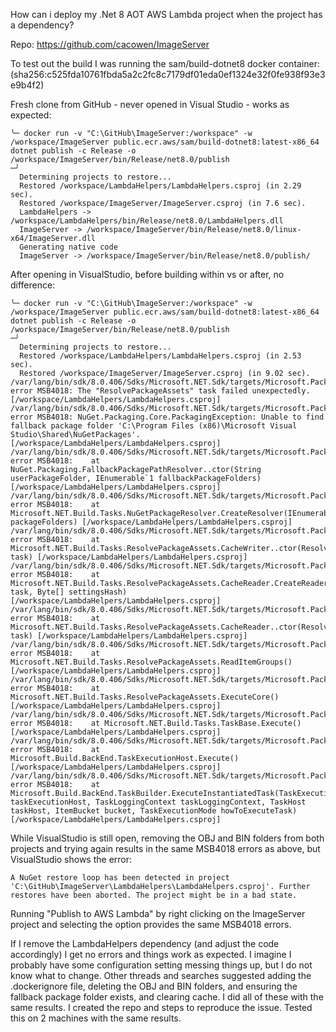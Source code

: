 How can i deploy my .Net 8 AOT AWS Lambda project when the project has a dependency?

Repo: https://github.com/cacowen/ImageServer

To test out the build I was running the sam/build-dotnet8 docker container:
(sha256:c525fda10761fbda5a2c2fc8c7179df01eda0ef1324e32f0fe938f93e3e9b4f2)

Fresh clone from GitHub - never opened in Visual Studio - works as expected:

```
╰─ docker run -v "C:\GitHub\ImageServer:/workspace" -w /workspace/ImageServer public.ecr.aws/sam/build-dotnet8:latest-x86_64 dotnet publish -c Release -o /workspace/ImageServer/bin/Release/net8.0/publish                                                                                                                                                                                                    ─╯
  Determining projects to restore...
  Restored /workspace/LambdaHelpers/LambdaHelpers.csproj (in 2.29 sec).
  Restored /workspace/ImageServer/ImageServer.csproj (in 7.6 sec).
  LambdaHelpers -> /workspace/LambdaHelpers/bin/Release/net8.0/LambdaHelpers.dll
  ImageServer -> /workspace/ImageServer/bin/Release/net8.0/linux-x64/ImageServer.dll
  Generating native code
  ImageServer -> /workspace/ImageServer/bin/Release/net8.0/publish/
  ```

After opening in VisualStudio, before building within vs or after, no difference:

```
╰─ docker run -v "C:\GitHub\ImageServer:/workspace" -w /workspace/ImageServer public.ecr.aws/sam/build-dotnet8:latest-x86_64 dotnet publish -c Release -o /workspace/ImageServer/bin/Release/net8.0/publish                                                                                                                                                                                                    ─╯
  Determining projects to restore...
  Restored /workspace/LambdaHelpers/LambdaHelpers.csproj (in 2.53 sec).
  Restored /workspace/ImageServer/ImageServer.csproj (in 9.02 sec).
/var/lang/bin/sdk/8.0.406/Sdks/Microsoft.NET.Sdk/targets/Microsoft.PackageDependencyResolution.targets(266,5): error MSB4018: The "ResolvePackageAssets" task failed unexpectedly. [/workspace/LambdaHelpers/LambdaHelpers.csproj]
/var/lang/bin/sdk/8.0.406/Sdks/Microsoft.NET.Sdk/targets/Microsoft.PackageDependencyResolution.targets(266,5): error MSB4018: NuGet.Packaging.Core.PackagingException: Unable to find fallback package folder 'C:\Program Files (x86)\Microsoft Visual Studio\Shared\NuGetPackages'. [/workspace/LambdaHelpers/LambdaHelpers.csproj]
/var/lang/bin/sdk/8.0.406/Sdks/Microsoft.NET.Sdk/targets/Microsoft.PackageDependencyResolution.targets(266,5): error MSB4018:    at NuGet.Packaging.FallbackPackagePathResolver..ctor(String userPackageFolder, IEnumerable`1 fallbackPackageFolders) [/workspace/LambdaHelpers/LambdaHelpers.csproj]
/var/lang/bin/sdk/8.0.406/Sdks/Microsoft.NET.Sdk/targets/Microsoft.PackageDependencyResolution.targets(266,5): error MSB4018:    at Microsoft.NET.Build.Tasks.NuGetPackageResolver.CreateResolver(IEnumerable`1 packageFolders) [/workspace/LambdaHelpers/LambdaHelpers.csproj]
/var/lang/bin/sdk/8.0.406/Sdks/Microsoft.NET.Sdk/targets/Microsoft.PackageDependencyResolution.targets(266,5): error MSB4018:    at Microsoft.NET.Build.Tasks.ResolvePackageAssets.CacheWriter..ctor(ResolvePackageAssets task) [/workspace/LambdaHelpers/LambdaHelpers.csproj]
/var/lang/bin/sdk/8.0.406/Sdks/Microsoft.NET.Sdk/targets/Microsoft.PackageDependencyResolution.targets(266,5): error MSB4018:    at Microsoft.NET.Build.Tasks.ResolvePackageAssets.CacheReader.CreateReaderFromDisk(ResolvePackageAssets task, Byte[] settingsHash) [/workspace/LambdaHelpers/LambdaHelpers.csproj]
/var/lang/bin/sdk/8.0.406/Sdks/Microsoft.NET.Sdk/targets/Microsoft.PackageDependencyResolution.targets(266,5): error MSB4018:    at Microsoft.NET.Build.Tasks.ResolvePackageAssets.CacheReader..ctor(ResolvePackageAssets task) [/workspace/LambdaHelpers/LambdaHelpers.csproj]
/var/lang/bin/sdk/8.0.406/Sdks/Microsoft.NET.Sdk/targets/Microsoft.PackageDependencyResolution.targets(266,5): error MSB4018:    at Microsoft.NET.Build.Tasks.ResolvePackageAssets.ReadItemGroups() [/workspace/LambdaHelpers/LambdaHelpers.csproj]
/var/lang/bin/sdk/8.0.406/Sdks/Microsoft.NET.Sdk/targets/Microsoft.PackageDependencyResolution.targets(266,5): error MSB4018:    at Microsoft.NET.Build.Tasks.ResolvePackageAssets.ExecuteCore() [/workspace/LambdaHelpers/LambdaHelpers.csproj]
/var/lang/bin/sdk/8.0.406/Sdks/Microsoft.NET.Sdk/targets/Microsoft.PackageDependencyResolution.targets(266,5): error MSB4018:    at Microsoft.NET.Build.Tasks.TaskBase.Execute() [/workspace/LambdaHelpers/LambdaHelpers.csproj]
/var/lang/bin/sdk/8.0.406/Sdks/Microsoft.NET.Sdk/targets/Microsoft.PackageDependencyResolution.targets(266,5): error MSB4018:    at Microsoft.Build.BackEnd.TaskExecutionHost.Execute() [/workspace/LambdaHelpers/LambdaHelpers.csproj]
/var/lang/bin/sdk/8.0.406/Sdks/Microsoft.NET.Sdk/targets/Microsoft.PackageDependencyResolution.targets(266,5): error MSB4018:    at Microsoft.Build.BackEnd.TaskBuilder.ExecuteInstantiatedTask(TaskExecutionHost taskExecutionHost, TaskLoggingContext taskLoggingContext, TaskHost taskHost, ItemBucket bucket, TaskExecutionMode howToExecuteTask) [/workspace/LambdaHelpers/LambdaHelpers.csproj]
```

While VisualStudio is still open, removing the OBJ and BIN folders from both projects and trying again results in the same MSB4018 errors as above, but VisualStudio shows the error:

```
A NuGet restore loop has been detected in project 'C:\GitHub\ImageServer\LambdaHelpers\LambdaHelpers.csproj'. Further restores have been aborted. The project might be in a bad state.
```

Running "Publish to AWS Lambda" by right clicking on the ImageServer project and selecting the option provides the same MSB4018 errors.

If I remove the LambdaHelpers dependency (and adjust the code accordingly) I get no errors and things work as expected. I imagine I probably have some configuration setting messing things up, but I do not know what to change. Other threads and searches suggested adding the .dockerignore file, deleting the OBJ and BIN folders, and ensuring the fallback package folder exists, and clearing cache. I did all of these with the same results. I created the repo and steps to reproduce the issue. Tested this on 2 machines with the same results.
